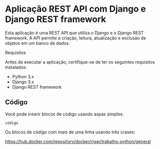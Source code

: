 # Aplicação REST API com Django e Django REST framework

Esta aplicação é uma REST API que utiliza o Django e o Django REST framework. A API permite a criação, leitura, atualização e exclusão de objetos em um banco de dados.

Requisitos

Antes de executar a aplicação, certifique-se de ter os seguintes requisitos instalados:

- Python 3.x
- Django 3.x
- Django REST framework






## Código

Você pode inserir blocos de código usando aspas simples:

`código`

Ou blocos de código com mais de uma linha usando três crases:

https://hub.docker.com/repository/docker/rigar/trabalho-python/general
